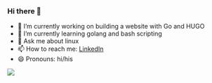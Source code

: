 ### Hi there 👋

<!--
**quqli87/quqli87** is a ✨ _special_ ✨ repository because its `README.md` (this file) appears on your GitHub profile.

Here are some ideas to get you started:
- 👯 I’m looking to collaborate on ...
- 🤔 I’m looking for help with ...
- ⚡ Fun fact: ...
-->

- 🔭 I’m currently working on building a website with Go and HUGO
- 🌱 I’m currently learning golang and bash scripting
- 💬 Ask me about linux
- 📫 How to reach me: [LinkedIn](https://www.linkedin.com/in/karol-kuli%C5%9B1178)
- 😄 Pronouns: hi/his

<img src="https://github-readme-stats.vercel.app/api?username=quqli87&&show_icons=true&title_color=ffffff&icon_color=bb2acf&text_color=daf7dc&bg_color=151515">

